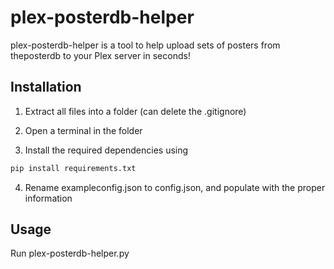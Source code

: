 # plex-posterdb-helper

plex-posterdb-helper is a tool to help upload sets of posters from theposterdb to your Plex server in seconds!

## Installation

1. Extract all files into a folder (can delete the .gitignore)

2. Open a terminal in the folder

3. Install the required dependencies using

```bash
pip install requirements.txt
```

4. Rename exampleconfig.json to config.json, and populate with the proper information


## Usage

Run plex-posterdb-helper.py

